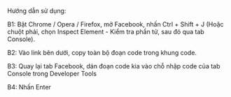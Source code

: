 Hướng dẫn sử dụng:

B1: Bật Chrome / Opera / Firefox, mở Facebook, nhấn Ctrl + Shift + J (Hoặc chuột phải, chọn Inspect Element - Kiểm tra phần tử, sau đó qua tab Console).

B2: Vào link bên dưới, copy toàn bộ đoạn code trong khung code.

B3: Quay lại tab Facebook, dán đoạn code kia vào chỗ nhập code của tab Console trong Developer Tools

B4: Nhấn Enter
